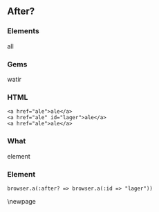 ## After?

### Elements

all

### Gems

watir

### HTML

    <a href="ale">ale</a>
    <a href="ale" id="lager">ale</a>
    <a href="ale">ale</a>

### What

element

### Element

    browser.a(:after? => browser.a(:id => "lager"))

\newpage

